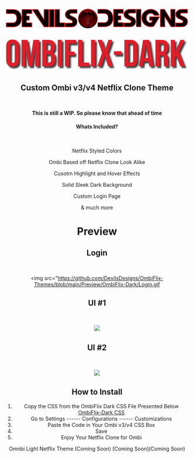 <div align="center">
  <img src="https://github.com/DevilsDesigns/Jellyfin-DarkFlix-Theme/blob/main/Logos/DevilsDesigns-Logo-Github.png?raw=true" height="75" width="500"><br>



![](Preview/OmbiFlix-Dark/OmbiFlix-Logo.png)<br>


<div align="center">
<h2>Custom Ombi v3/v4 Netflix Clone Theme</h2> <br>


<div align="center">


**This is still a WIP. So please know that ahead of time**<br>




</div>



<div align="center">
<h4>Whats Included?</h4><br>



 Netflix Styled Colors<br>
 
 
 Ombi Based off Netflix Clone Look Alike<br>
 
 
 Cusotm Highlight and Hover Effects<br>
 
 
 Solid Sleek Dark Background<br>
 
 
 Custom Login Page<br>
 
 
 & much more<br>

</div>



<div align="center"><h1>Preview</h1>



<h2>Login</h2><br>



<img src="https://github.com/DevilsDesigns/OmbiFlix-Themes/blob/main/Preview/OmbiFlix-Dark/Login.gif
  


<h2>UI #1</h2><br>



<img src="https://github.com/DevilsDesigns/OmbiFlix-Themes/blob/main/Preview/OmbiFlix-Dark/UI.gif?raw=true"><br>



<h2>UI #2</h2><br>



<img src="https://github.com/DevilsDesigns/OmbiFlix-Themes/blob/main/Preview/OmbiFlix-Dark/UI2.gif?raw=true"><br>





 
<h2>How to Install</h2>


 1. Copy the CSS from the OmbiFlix Dark CSS File Presented Below <br>
 [OmbiFlix-Dark CSS](https://github.com/DevilsDesigns/OmbiFlix-Themes/blob/main/OmbiFlix-Dark/OmbiFlix-Dark.css) <br>
 2. Go to Settings ------ Configurations ------ Customizations <br>
 3. Paste the Code in Your Ombi v3/v4 CSS Box <br>
 4. Save <br>
 5. Enjoy Your Netflix Clone for Ombi<br>

</div>



<div align="center">
  Omnbi Light Netflix Theme (Coming Soon)
[Coming Soon](Coming Soon)
  </div>
